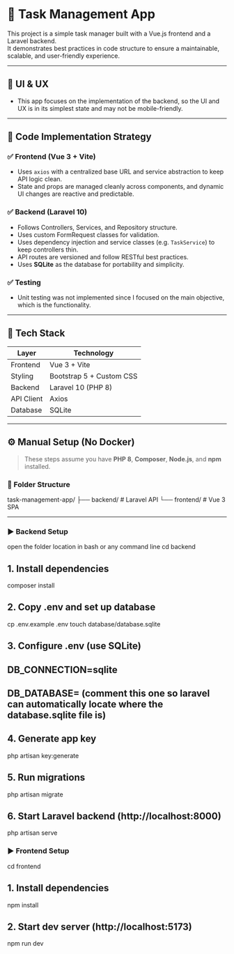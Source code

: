 # 📝 Task Management App

This project is a simple task manager built with a Vue.js frontend and a Laravel backend.  
It demonstrates best practices in code structure to ensure a maintainable, scalable, and user-friendly experience.

---

## 🎨 UI & UX

- This app focuses on the implementation of the backend, so the UI and UX is in its simplest state and may not be mobile-friendly.

---

## 🧠 Code Implementation Strategy

### ✅ Frontend (Vue 3 + Vite)
- Uses `axios` with a centralized base URL and service abstraction to keep API logic clean.
- State and props are managed cleanly across components, and dynamic UI changes are reactive and predictable.

### ✅ Backend (Laravel 10)
- Follows Controllers, Services, and Repository structure.
- Uses custom FormRequest classes for validation.
- Uses dependency injection and service classes (e.g. `TaskService`) to keep controllers thin.
- API routes are versioned and follow RESTful best practices.
- Uses **SQLite** as the database for portability and simplicity.

### ✅ Testing
- Unit testing was not implemented since I focused on the main objective, which is the functionality.

---

## 🔗 Tech Stack

| Layer     | Technology             |
|-----------|------------------------|
| Frontend  | Vue 3 + Vite           |
| Styling   | Bootstrap 5 + Custom CSS |
| Backend   | Laravel 10 (PHP 8)     |
| API Client| Axios                  |
| Database  | SQLite                 |

---

## ⚙️ Manual Setup (No Docker)

> These steps assume you have **PHP 8**, **Composer**, **Node.js**, and **npm** installed.

### 📁 Folder Structure

task-management-app/
├── backend/ # Laravel API
└── frontend/ # Vue 3 SPA

---

### ▶️ Backend Setup

open the folder location in bash or any command line
cd backend

## 1. Install dependencies
composer install

## 2. Copy .env and set up database
cp .env.example .env
touch database/database.sqlite

## 3. Configure .env (use SQLite)
## DB_CONNECTION=sqlite
## DB_DATABASE= (comment this one so laravel can automatically locate where the database.sqlite file is)

## 4. Generate app key
php artisan key:generate

## 5. Run migrations
php artisan migrate

## 6. Start Laravel backend (http://localhost:8000)
php artisan serve

### ▶️ Frontend Setup

cd frontend

## 1. Install dependencies
npm install

## 2. Start dev server (http://localhost:5173)
npm run dev
